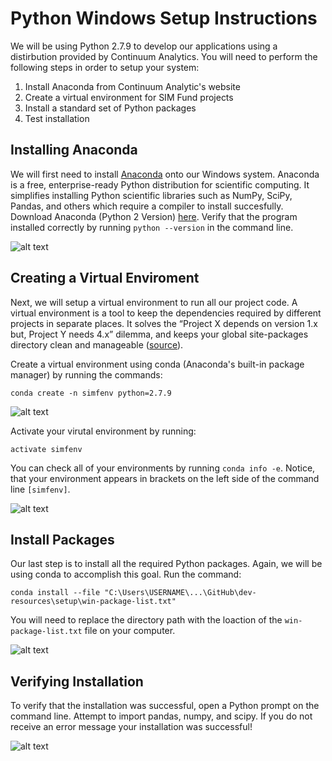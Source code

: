 # Python Windows Setup Instructions 

We will be using Python 2.7.9 to develop our applications using a distirbution provided by Continuum Analytics. You will need to perform the following steps in order to setup your system:

1.  Install Anaconda from Continuum Analytic's website
2.  Create a virtual environment for SIM Fund projects
3.  Install a standard set of Python packages
4.  Test installation

## Installing Anaconda 

We will first need to install [Anaconda](https://store.continuum.io/cshop/anaconda/) onto our Windows system.  Anaconda is a free, enterprise-ready Python distribution for scientific computing.   It simplifies installing Python scientific libraries such as NumPy, SciPy, Pandas, and others which require a compiler to install succesfully.  Download Anaconda (Python 2 Version) [here](http://continuum.io/downloads).  Verify that the program installed correctly by running `python --version` in the command line.  

![alt text](https://github.com/ASU-SIMF/devresources/blob/master/setup/img/version.PNG)

## Creating a Virtual Enviroment 

Next, we will setup a virtual environment to run all our project code.  A virtual environment is a tool to keep the dependencies required by different projects in separate places. It solves the “Project X depends on version 1.x but, Project Y needs 4.x” dilemma, and keeps your global site-packages directory clean and manageable ([source](http://docs.python-guide.org/en/latest/dev/virtualenvs/)).

Create a virtual environment using conda (Anaconda's built-in package manager) by running the commands:

`conda create -n simfenv python=2.7.9`

![alt text](https://github.com/ASU-SIMF/devresources/blob/master/setup/img/env.PNG)

Activate your virutal environment by running:

`activate simfenv`

You can check all of your environments by running `conda info -e`.  Notice, that your environment appears in brackets on the left side of the command line `[simfenv]`.

![alt text](https://github.com/ASU-SIMF/devresources/blob/master/setup/img/activate.PNG)

## Install Packages

Our last step is to install all the required Python packages.  Again, we will be using conda to accomplish this goal.  Run the command:

`conda install --file "C:\Users\USERNAME\...\GitHub\dev-resources\setup\win-package-list.txt"` 

You will need to replace the directory path with the loaction of the `win-package-list.txt` file on your computer.  

![alt text](https://github.com/ASU-SIMF/devresources/blob/master/setup/img/install.PNG)

## Verifying Installation

To verify that the installation was successful, open a Python prompt on the command line.  Attempt to import pandas, numpy, and scipy.  If you do not receive an error message your installation was successful!

![alt text](https://github.com/ASU-SIMF/devresources/blob/master/setup/img/check%20install.PNG)
